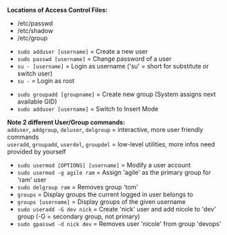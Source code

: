 **Locations of Access Control Files:**
- /etc/passwd
- /etc/shadow
- /etc/group
<!-- -->
- `sudo adduser [username]` = Create a new user
- `sudo passwd [username]` = Change password of a user
- `su - [username]` = Login as username ('su' = short for substitute or switch user)
- `su -` = Login as root
<!-- -->
- `sudo groupadd [groupname]` = Create new group (System assigns next available GID)
- `sudo adduser [username]` = Switch to Insert Mode

**Note 2 different User/Group commands:**<br />
`adduser`, `addgroup`, `deluser`,  `delgroup` = interactive, more user friendly commands<br />
`useradd`, `groupadd`,  `userdel`,  `groupdel` = low-level utilities, more infos need provided by yourself

- `sudo usermod [OPTIONS] [username]` = Modify a user account
- `sudo usermod -g agile ram` = Assign 'agile' as the primary group for 'ram' user
- `sudo delgroup ram` = Removes group 'tom'
- `groups` = Display groups the current logged in user belongs to
- `groups [username]` = Display groups of the given username
- `sudo useradd -G dev nick` = Create 'nick' user and add nicole to 'dev' group (-G = secondary group, not primary)
- `sudo gpasswd -d nick dev` = Removes user 'nicole' from group 'devops'
